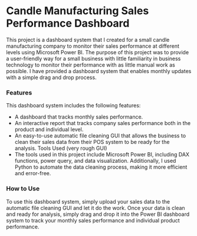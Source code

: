 # Candle Manufacturing Sales Performance Dashboard

This project is a dashboard system that I created for a small candle manufacturing company to monitor their sales performance at different levels using Microsoft Power BI. The purpose of this project was to provide a user-friendly way for a small business with little familiarity in business technology to monitor their performance with as little manual work as possible. I have provided a dashboard system that enables monthly updates with a simple drag and drop process.

### Features
This dashboard system includes the following features:

- A dashboard that tracks monthly sales performance.
- An interactive report that tracks company sales performance both in the product and individual level.
- An easy-to-use automatic file cleaning GUI that allows the business to clean their sales data from their POS system to be ready for the analysis.
Tools Used (very rough GUI)
- The tools used in this project include Microsoft Power BI, including DAX functions, power query, and data visualization. Additionally, I used Python to automate the data cleaning process, making it more efficient and error-free.

### How to Use
To use this dashboard system, simply upload your sales data to the automatic file cleaning GUI and let it do the work. Once your data is clean and ready for analysis, simply drag and drop it into the Power BI dashboard system to track your monthly sales performance and individual product performance.
